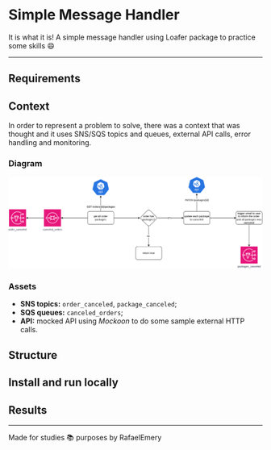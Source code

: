 # Simple Message Handler

It is what it is! A simple message handler using Loafer package to practice some skills :smile:

---

## Requirements

## Context

In order to represent a problem to solve, there was a context that was thought and it uses SNS/SQS topics and queues, external API calls, error handling and monitoring.

### Diagram

![flow](./images/handler-poc.png)

### Assets

- **SNS topics:** `order_canceled`, `package_canceled`;
- **SQS queues:** `canceled_orders`;
- **API:** mocked API using *Mockoon* to do some sample external HTTP calls.

## Structure

## Install and run locally

## Results

---

Made for studies :books: purposes by RafaelEmery

